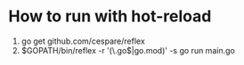 # How to run with hot-reload
1. go get github.com/cespare/reflex
2. $GOPATH/bin/reflex -r '(\.go$|go\.mod)' -s go run main.go